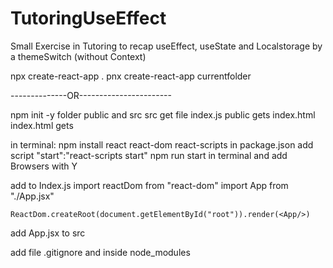 # TutoringUseEffect
Small Exercise in Tutoring to recap useEffect, useState and Localstorage by a themeSwitch (without Context)

npx create-react-app .
pnx create-react-app currentfolder

--------------OR-----------------------


npm init -y
folder public and src
src get file index.js
public gets index.html
index.html gets <div id="root"></div>
in terminal: 
    npm install react react-dom react-scripts
in package.json
    add script "start":"react-scripts start"
npm run start in terminal and add Browsers with Y

add to Index.js
    import reactDom from "react-dom"
    import App from "./App.jsx"

    ReactDom.createRoot(document.getElementById("root")).render(<App/>)

add App.jsx to src

add file .gitignore and inside node_modules
